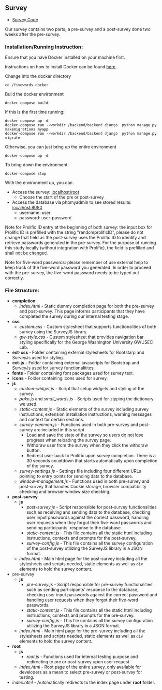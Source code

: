 ## Survey

* [Survey Code](./web/)

Our survey contains two parts, a pre-survey and a post-survey done two weeks after the pre-survey.

### Installation/Running Instruction:

Ensure that you have Docker installed on your machine first.

Instructions on how to install Docker can be found [here](https://docs.docker.com/engine/install/).

Change into the docker directory
```
cd /fivewords-docker
```

Build the docker environment

```
docker-compose build
```

If this is the first time running:

```
docker-compose up -d
docker-compose run --workdir /backend/backend django  python manage.py makemigrations myapp
docker-compose run --workdir /backend/backend django  python manage.py migrate
```

Otherwise, you can just bring up the entire environment

```
docker-compose up -d
```

To bring down the environment

```
docker-compose stop
```

With the environment up, you can:

 * Access the survey: [localhost/root](localhost/root)
   * Choose the start of the pre or post-survey   
 * Access the database via phpmyadmin to see stored results: [localhost:8080](localhost:8080)
   * username: user
   * password: user-password

Note for Prolific ID entry at the beginning of both survey: the input box for Prolific ID is prefilled with the string "randomprolificID", please do not change that field as the post-survey uses the Prolific ID to identify and retrieve passwords generated in the pre-survey. For the purpose of running this study locally (without integration with Prolific), the field is prefilled and shall not be changed.

Note for five-word passwords: please remember of use external help to keep track of the five-word password you generated. In order to proceed with the pre-survey, the five-word password needs to be typed out correctly.

### File Structure:
* **completion**
  * *index.html* - Static dummy completion page for both the pre-survey and post-survey. This page informs participants that they have completed the survey during our internal testing stage.
* **css**
  * *custom.css* - Custom stylesheet that supports functionalities of both survey using the SurveyJS library.
  * *gw-style.css* - Custom stylesheet that provides navigation bar styling specifically for the George Washington University GWUSEC Lab.
* **ext-css** - Folder containing external stylesheets for Bootstarp and SurveyJs used for styling.
* **ext-js** - Folder containing external javascripts for Bootstrap and SurveyJs used for survey functionalitites.
* **fonts** - Folder containing font packages used for survey text.
* **icons** - Folder containing icons used for survey.
* **js**
  * *custom-widget.js* - Script that setup widgets and styling of the survey.
  * *pako.js* and *small_words.js* - Scripts used for zipping the dictionary we used.
  * *static-content.js* - Static elements of the survey including survey instructions, extension installation instructions, warning messages and context for certain sections.
  * *survey-common.js* - Functions used in both pre-survey and post-survey are included in this script.
    * Load and save the state of the survey so users do not lose progress when reloading the survey page.
    * Withdraw user from the survey when they click the withdraw button.
    * Redirect user back to Prolific upon survey completion. There is a 30 seconds countdown that starts automatically upon completion of the survey.
  * *survey-settings.js* - Settings file including four different URLs pointing to entry points for sending data to the database.
  * *window-management.js* - Functions used in both pre-survey and post-survey that handles Cookie storage, browser compatibility checking and browser window size checking. 
* **post-survey**
  * **js**
    * *post-survey.js* - Script responsible for post-survey functionalities such as receiving and sending data to the database, checking user input passwords against the correct password, handling user requests when they forgot their five-word passwords and sending participants' response to the database.
    * *static-content.js* - This file contains all the static html including instructions, contexts and prompts for the post-survey.
    * *survey-config.js* - This file contains all the survey configuration of the post-survey utilizing the SurveyJS library in a JSON format.
  * *index.html* -  Main html page for the post-survey including all the stylesheets and scripts needed, static elements as well as `div` elements to hold the survey content.
* pre-survey
  * **js**
    * *pre-survey.js* - Script responsible for pre-survey functionalities such as sending participants' response to the database, checking user input passwords against the correct password and handling user requests when they forgot their five-word passwords.
    * *static-content.js* - This file contains all the static html including instructions, contexts and prompts for the pre-survey.
    * *survey-config.js* - This file contains all the survey configuration utilizing the SurveyJS library in a JSON format.
  * *index.html* - Main html page for the pre-survey including all the stylesheets and scripts needed, static elements as well as `div` elements to hold the survey content.
* **root**
  * **js**
    * *root.js* - Functions used for internal testing purpose and redirecting to pre or post-survey upon user request.
  * *index.html* - Root page of the entire survey, only available for developers as a mean to select pre-survey or post-survey for testing.
* *index.html* - Automatically redirects to the index page under **root** folder.